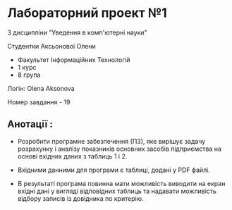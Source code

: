# Лабораторний проект №1
З дисципліни "Уведення в комп'ютерні науки"

Студентки Аксьонової Олени
- Факультет Інформаційних Технологій 
- 1 курс
- 8 група

Логін: Olena Aksonova

Номер завдання - 19
## Анотації :
- Розробити програмне забезпечення (ПЗ), яке вирішує задачу розрахунку і аналізу показників основних
засобів підприємства на основі вхідних даних з таблиць 1 і 2.

- Вхідними данними для програми є таблиці, додані у PDF файлі.

- В результаті програма повинна мати можливість виводити на екран вхідні дані у вигляді
відповідних таблиць та надавати можливість відбору записів із довідника по
критерію.
